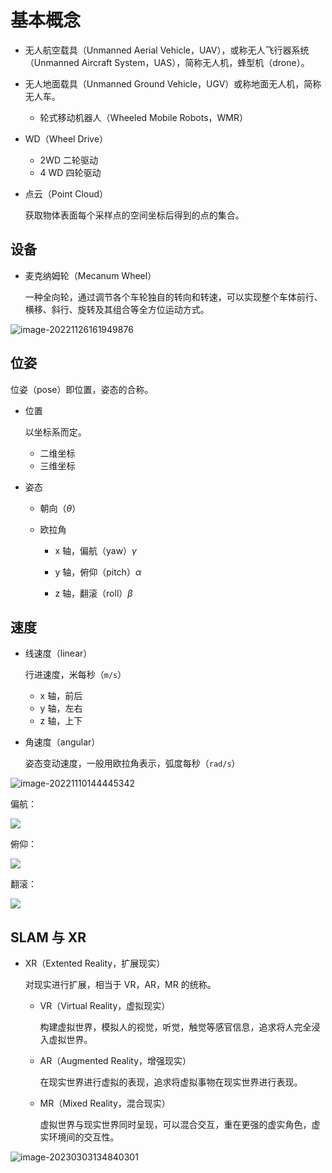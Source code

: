 # 基本概念

- 无人航空载具（Unmanned Aerial Vehicle，UAV），或称无人飞行器系统（Unmanned Aircraft System，UAS），简称无人机，蜂型机（drone）。

- 无人地面载具（Unmanned Ground Vehicle，UGV）或称地面无人机，简称无人车。
	- 轮式移动机器人（Wheeled Mobile Robots，WMR）
	
- WD（Wheel Drive）
  - 2WD 二轮驱动
  - 4 WD 四轮驱动
  
- 点云（Point Cloud）

  获取物体表面每个采样点的空间坐标后得到的点的集合。


## 设备

- 麦克纳姆轮（Mecanum Wheel）

	一种全向轮，通过调节各个车轮独自的转向和转速，可以实现整个车体前行、横移、斜行、旋转及其组合等全方位运动方式。

![image-20221126161949876](images/基本概念/image-20221126161949876.png)

## 位姿

位姿（pose）即位置，姿态的合称。

- 位置

	以坐标系而定。

	- 二维坐标
	- 三维坐标

- 姿态

  - 朝向（$\theta$）

  - 欧拉角
  	- x 轴，偏航（yaw）$\gamma$

  	- y 轴，俯仰（pitch）$\alpha$
  	- z 轴，翻滚（roll）$\beta$

## 速度

- 线速度（linear）

	行进速度，米每秒（`m/s`）

	- x 轴，前后
	- y 轴，左右
	- z 轴，上下

- 角速度（angular）

	姿态变动速度，一般用欧拉角表示，弧度每秒（`rad/s`）



![image-20221110144445342](images/基本概念/image-20221110144445342.png)

偏航：

![](images/基本概念/偏航.gif)

俯仰：

![](images/基本概念/俯仰.gif)

翻滚：

![](images/基本概念/翻滚.gif)

## SLAM 与 XR

- XR（Extented Reality，扩展现实）

	对现实进行扩展，相当于 VR，AR，MR 的统称。

	- VR（Virtual Reality，虚拟现实）

		构建虚拟世界，模拟人的视觉，听觉，触觉等感官信息，追求将人完全浸入虚拟世界。

	- AR（Augmented Reality，增强现实）

		在现实世界进行虚拟的表现，追求将虚拟事物在现实世界进行表现。

	- MR（Mixed Reality，混合现实）

		虚拟世界与现实世界同时呈现，可以混合交互，重在更强的虚实角色，虚实环境间的交互性。

![image-20230303134840301](images/基本概念/image-20230303134840301.png)

